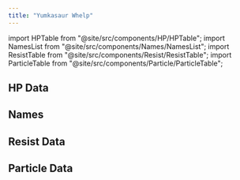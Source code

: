 ```yaml
---
title: "Yumkasaur Whelp"
---
```


import HPTable from "@site/src/components/HP/HPTable";
import NamesList from "@site/src/components/Names/NamesList";
import ResistTable from "@site/src/components/Resist/ResistTable";
import ParticleTable from "@site/src/components/Particle/ParticleTable";

## HP Data

<HPTable item_key="yumkasaurwhelp" data_src="enemy" />

## Names

<NamesList item_key="yumkasaurwhelp" data_src="enemy" />

## Resist Data

<ResistTable item_key="yumkasaurwhelp" data_src="enemy" />

## Particle Data

<ParticleTable item_key="yumkasaurwhelp" data_src="enemy" />